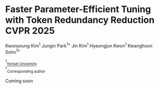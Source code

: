 # Faster Parameter-Efficient Tuning with Token Redundancy Reduction CVPR 2025

Kwonyoung Kim<sup>1</sup> Jungin Park<sup>1*</sup> Jin Kim<sup>1</sup> Hyeongjun Kwon<sup>1</sup> Kwanghoon Sohn<sup>1*</sup>

<sup>1</sup><sub>[Yonsei University](https://www.yonsei.ac.kr)</sub><br>
<sup>*</sup><sub>Corresponding author</sub><br>

Coming soon

